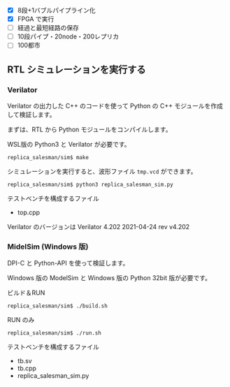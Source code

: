 - [x] 8段+1バブルパイプライン化
- [x]  FPGA で実行
- [ ]  経過と最短経路の保存
- [ ] 10段パイプ・20node・200レプリカ
- [ ] 100都市

## RTL シミュレーションを実行する

### Verilator

Verilator の出力した C++ のコードを使って Python の C++ モジュールを作成して検証します。

まずは、RTL から Python モジュールをコンパイルします。

WSL版の Python3 と Verilator が必要です。

```
replica_salesman/sim$ make
```

シミュレーションを実行すると、波形ファイル `tmp.vcd` ができます。

```
replica_salesman/sim$ python3 replica_salesman_sim.py
```

テストベンチを構成するファイル

- top.cpp

Verilator のバージョンは Verilator 4.202 2021-04-24 rev v4.202

### MidelSim (Windows 版)

DPI-C と Python-API を使って検証します。

Windows 版の ModelSim と Windows 版の Python 32bit 版が必要です。

ビルド＆RUN

```
replica_salesman/sim$ ./build.sh
```

RUN のみ

```
replica_salesman/sim$ ./run.sh
```

テストベンチを構成するファイル

- tb.sv
- tb.cpp
- replica_salesman_sim.py